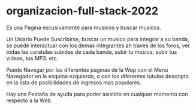 ﻿# organizacion-full-stack-2022

Es una Pagina excusivamente para musicos y buscar musicos.


Un Usiario Puede Suscribirse, buscar un musico para integrar a su banda, se puede interactuar con los demas integrantes ah traves de los foros,
ver todas las caratulas subidas de cada banda, subir tu musica, subir tus videos, tus MP3. etc.

Puede Navegar por las diferentes paginas de la Wep con el Menu Navegador en la esquina ezquierda, o con los diferentes tutulos descripto en la lista de posibilidades de ingresos mas populares.

Hay una Pestaña de ayuda para poder asistirlo en cualquer momento con respecto a la Web.


